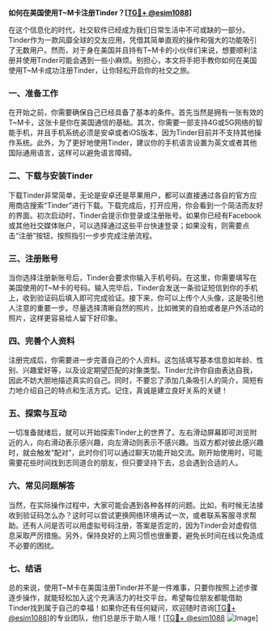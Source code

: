 **如何在美国使用T~M卡注册Tinder？[[TG💪+ @esim1088](https://t.me/s/esim1088)]**

在这个信息化的时代，社交软件已经成为我们日常生活中不可或缺的一部分。Tinder作为一款风靡全球的交友应用，凭借其简单直观的操作和强大的功能吸引了无数用户。然而，对于身在美国并且持有T~M卡的小伙伴们来说，想要顺利注册并使用Tinder可能会遇到一些小麻烦。别担心，本文将手把手教你如何在美国使用T~M卡成功注册Tinder，让你轻松开启你的社交之旅。

### 一、准备工作

在开始之前，你需要确保自己已经具备了基本的条件。首先当然是拥有一张有效的T~M卡，这张卡是你在美国通信的基础。其次，你需要一部支持4G或5G网络的智能手机，并且手机系统必须是安卓或者iOS版本，因为Tinder目前并不支持其他操作系统。此外，为了更好地使用Tinder，建议你的手机语言设置为英文或者其他国际通用语言，这样可以避免语言障碍。

### 二、下载与安装Tinder

下载Tinder非常简单，无论是安卓还是苹果用户，都可以直接通过各自的官方应用商店搜索“Tinder”进行下载。下载完成后，打开应用，你会看到一个简洁而友好的界面。初次启动时，Tinder会提示你登录或注册账号。如果你已经有Facebook或其他社交媒体账户，可以选择通过这些平台快速登录；如果没有，则需要点击“注册”按钮，按照指引一步步完成注册流程。

### 三、注册账号

当你选择注册新账号后，Tinder会要求你输入手机号码。在这里，你需要填写在美国使用的T~M卡的号码。输入完毕后，Tinder会发送一条验证短信到你的手机上，收到验证码后填入即可完成验证。接下来，你可以上传个人头像，这是吸引他人注意的重要一步。尽量选择清晰自然的照片，比如微笑的自拍或者是户外活动的照片，这样更容易给人留下好印象。

### 四、完善个人资料

注册完成后，你需要进一步完善自己的个人资料。这包括填写基本信息如年龄、性别、兴趣爱好等，以及设定期望匹配的对象类型。Tinder允许你自由表达自我，因此不妨大胆地描述真实的自己。同时，不要忘了添加几条吸引人的简介，简短有力地介绍自己的特点和生活方式。记住，真诚是建立良好关系的关键！

### 五、探索与互动

一切准备就绪后，就可以开始探索Tinder上的世界了。左右滑动屏幕即可浏览附近的人，向右滑动表示感兴趣，向左滑动则表示不感兴趣。当双方都对彼此感兴趣时，就会触发“配对”，此时你们可以通过聊天功能开始交流。刚开始使用时，可能需要花些时间找到志同道合的朋友，但只要坚持下去，总会遇到合适的人。

### 六、常见问题解答

当然，在实际操作过程中，大家可能会遇到各种各样的问题。比如，有时候无法接收到验证码怎么办？这时可以尝试更换网络环境再试一次，或者联系客服寻求帮助。还有人问是否可以用虚拟号码注册，答案是否定的，因为Tinder会对虚假信息采取严厉措施。另外，保持良好的上网习惯也很重要，避免长时间在线以免造成不必要的困扰。

### 七、结语

总的来说，使用T~M卡在美国注册Tinder并不是一件难事，只要你按照上述步骤逐步操作，就能轻松加入这个充满活力的社交平台。希望每位朋友都能借助Tinder找到属于自己的幸福！如果你还有任何疑问，欢迎随时咨询[[TG💪+ @esim1088](https://t.me/s/esim1088)]的专业团队，他们总是乐于助人哦！[[TG💪+ @esim1088](https://t.me/s/esim1088) ![Image](https://i.postimg.cc/4NQfJmqS/Snipaste-2025-05-13-00-14-12.png)]